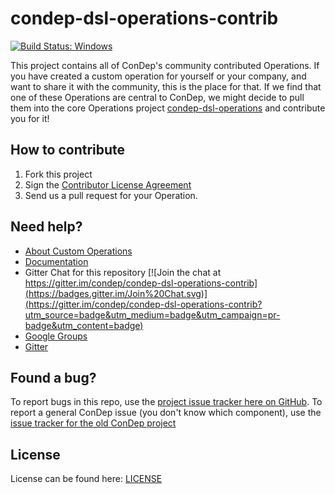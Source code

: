 condep-dsl-operations-contrib
=============================
[![Build Status: Windows](https://ci.appveyor.com/api/projects/status/769f0cypiw1466bv/branch/master?svg=true)](https://ci.appveyor.com/project/condep/condep-dsl-operations-contrib/branch/master)

This project contains all of ConDep's community contributed Operations. If you have created a custom operation for yourself or your company, and want to share it with the community, this is the place for that. If we find that one of these Operations are central to ConDep, we might decide to pull them into the core Operations project [condep-dsl-operations](https://github.com/condep-dsl-operations) and contribute you for it!

How to contribute
-----------------
1. Fork this project
2. Sign the [Contributor License Agreement](http://www.condep.io/contribute/)
3. Send us a pull request for your Operation.

Need help?
----------
* [About Custom Operations](http://www.condep.io/docs/3-0/custom-operations/)
* [Documentation](http://www.condep.io/docs)
* Gitter Chat for this repository [![Join the chat at https://gitter.im/condep/condep-dsl-operations-contrib](https://badges.gitter.im/Join%20Chat.svg)](https://gitter.im/condep/condep-dsl-operations-contrib?utm_source=badge&utm_medium=badge&utm_campaign=pr-badge&utm_content=badge)
* [Google Groups](https://groups.google.com/forum/#!forum/con-dep)
* [Gitter](https://gitter.im/condep?utm_source=share-link&utm_medium=link&utm_campaign=share-link)

Found a bug?
------------
To report bugs in this repo, use the [project issue tracker here on GitHub](https://github.com/condep/condep-dsl-operations-contrib/issues). To report a general ConDep issue (you don't know which component), use the [issue tracker for the old ConDep project](https://github.com/condep/ConDep/issues)

License
-------
License can be found here: [LICENSE](LICENSE)
